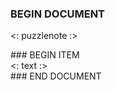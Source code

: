 ### BEGIN DOCUMENT
<: puzzlenote :>

<div class="cards-single">
### BEGIN ITEM
<div class="card2up">
  <: text :>
</div>
### END DOCUMENT
</div>

